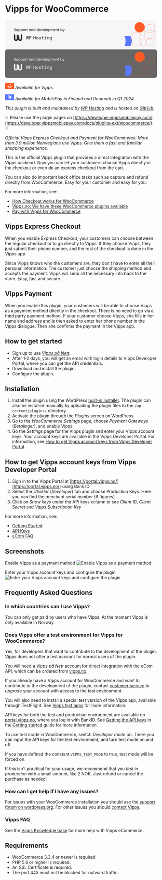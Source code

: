 <!-- START_METADATA
---
title: Vipps for WooCommerce plugin
sidebar_position: 1
pagination_next: null
pagination_prev: null
---
END_METADATA -->

# Vipps for WooCommerce

![Support and development by WP Hosting ](./docs/images/wphosting.svg#gh-light-mode-only)![Support and development by WP Hosting](./docs/images/wphosting_dark.svg#gh-dark-mode-only)

![Vipps](./docs/images/vipps.png) *Available for Vipps.*

![MobilePay](./docs/images/mp.png) *Available for MobilePay in Finland and Denmark in Q1 2024.*

*This plugin is built and maintained by [WP Hosting](https://www.wp-hosting.no/) and is hosted on [GitHub](https://github.com/vippsas/vipps-woocommerce).*

<!-- START_COMMENT -->
💥 Please use the plugin pages on [https://developer.vippsmobilepay.com](https://developer.vippsmobilepay.com/docs/plugins-ext/woocommerce/). 💥
<!-- END_COMMENT -->

*Official Vipps Express Checkout and Payment for WooCommerce. More than 3.9 million Norwegians use Vipps. Give them a fast and familiar shopping experience.*

This is the official Vipps plugin that provides a direct integration with the Vipps backend. Now you can let your customers choose Vipps directly in the checkout or even do an express checkout from the cart.

You can also do important back office tasks such as capture and refund directly from WooCommerce. Easy for your customer and easy for you.

For more information, see:

* [How Checkout works for WooCommerce](https://developer.vippsmobilepay.com/docs/APIs/checkout-api/vipps-checkout-how-it-works-woocommerce/)
* [Vipps.no: We have these WooCommerce plugins available](https://www.vipps.no/produkter-og-tjenester/bedrift/ta-betalt-paa-nett/ta-betalt-paa-nett/woocommerce/)
* [Pay with Vipps for WooCommerce](https://wordpress.org/plugins/woo-vipps/)

## Vipps Express Checkout

When you enable Express Checkout, your customers can choose between the regular checkout or to go directly to Vipps. If they choose Vipps, they just submit their phone number, and the rest of the checkout is done in the Vipps app.

Since Vipps knows who the customers are, they don't have to enter all their personal information. The customer just choose the shipping method and accepts the payment. Vipps will send all the necessary info back to the store. Easy, fast and secure.

## Vipps Payment

When you enable this plugin, your customers will be able to choose Vipps as a payment method directly in the checkout. There is no need to go via a third party payment method. If your customer choose Vipps, she fills in her name and address and is then asked to enter her phone number in the Vipps dialogue. Then she confirms the payment in the Vipps app.

## How to get started

* Sign up to use [*Vipps på Nett*](https://www.vipps.no/produkter-og-tjenester/bedrift/ta-betalt-paa-nett/ta-betalt-paa-nett/woocommerce/).
* After 1-2 days, you will get an email with login details to Vipps Developer Portal, where you can get the API credentials.
* Download and install the plugin.
* Configure the plugin.

## Installation

1. Install the plugin using the WordPress [built-in installer](https://codex.wordpress.org/Managing_Plugins#Installing_Plugins).
   The plugin can also be installed manually by uploading the plugin files to the `/wp-content/plugins/` directory.
2. Activate the plugin through the *Plugins* screen on WordPress.
3. Go to the *WooCommerce Settings* page, choose *Payment Gateways* (*Betalinger*), and enable Vipps.
4. Go the *Settings* page for the Vipps plugin and enter your Vipps account keys. Your account keys are available in the Vipps Developer Portal. For information, see [How to get Vipps account keys from Vipps Developer Portal](#how-to-get-vipps-account-keys-from-vipps-developer-portal).

## How to get Vipps account keys from Vipps Developer Portal

1. Sign in to the Vipps Portal at [https://portal.vipps.no/](https://portal.vipps.no/) using Bank ID
2. Select the *Utvikler* (*Developer*) tab and choose Production Keys. Here you can find the merchant serial number (6 figures)
3. Click on *Show keys* under the API keys column to see *Client ID*, *Client Secret* and *Vipps Subscription Key*

For more information, see:

* [Getting Started](https://developer.vippsmobilepay.com/docs/getting-started)
* [API Keys](https://developer.vippsmobilepay.com/docs/common-topics/api-keys)
* [eCom FAQ](https://developer.vippsmobilepay.com/docs/APIs/ecom-api/vipps-ecom-api-faq)

## Screenshots

Enable Vipps as a payment method
![Enable Vipps as a payment method](https://raw.github.com/vippsas/vipps-woocommerce/master/wp-org-assets/screenshot-1.png?raw=true "Enable Vipps as a payment method.")

Enter your Vipps account keys and configure the plugin
![Enter your Vipps account keys and configure the plugin](https://raw.github.com/vippsas/vipps-woocommerce/master/wp-org-assets/screenshot-2.png?raw=true "Enter your Vipps account keys and configure the plugin")

## Frequently Asked Questions

### In which countries can I use Vipps?

You can only get paid by users who have Vipps. At the moment Vipps is only available in Norway.

### Does Vipps offer a test environment for Vipps for WooCommerce?

Yes, for developers that want to contribute to the development of the plugin.
Vipps does not offer a test account for normal users of the plugin.

You will need a *Vipps på Nett* account for direct integration with the eCom API, which can be ordered from
[vipps.no](https://vipps.no/produkter-og-tjenester/bedrift/ta-betalt-paa-nett/ta-betalt-paa-nett/).

If you already have a Vipps account for WooCommerce and want to contribute to
the development of the plugin, contact
[customer service](https://www.vipps.no/kontakt-oss/)
to *upgrade* your account with access to the test environment.

You will also need to install a special test version of the Vipps app, available
through TestFlight. See
[Vipps test apps](https://developer.vippsmobilepay.com/docs/test-environment/#vipps-test-apps)
for more information.

API keys for both the test and production environment are available on
[portal.vipps.no](https://portal.vipps.no), where you log in with BankID.
See [Getting the API keys](https://developer.vippsmobilepay.com/docs/getting-started#getting-the-api-keys)
in the
[Getting started](https://developer.vippsmobilepay.com/docs/getting-started)
guide for more information.

To use test mode in WooCommerce, switch *Developer mode* on. There you can input
the API keys for the test environment, and turn test mode on and off.

If you have defined the constant `VIPPS_TEST_MODE` to true, test mode will be forced on.

If this isn't practical for your usage, we recommend that you *test in production*
with a small amount, like 2 NOK. Just refund or cancel the purchase as needed.

### How can I get help if I have any issues?

For issues with your WooCommerce installation you should use the
[support forum on wordpress.org](https://wordpress.org/support/plugin/woo-vipps).
For other issues you should [contact Vipps](https://developer.vippsmobilepay.com/docs/contact).

### Vipps FAQ

See the
[Vipps Knowledge base](https://developer.vippsmobilepay.com/docs/common-topics/)
for more help with Vipps eCommerce.

## Requirements

* WooCommerce 3.3.4 or newer is required
* PHP 5.6 or higher is required.
* An SSL Certificate is required.
* The port 443 must not be blocked for outward traffic
